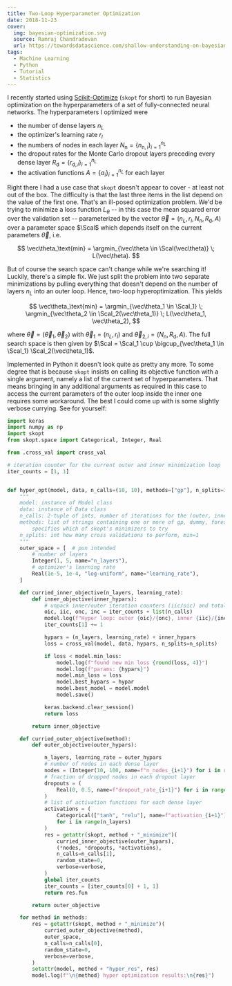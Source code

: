 ```yaml
---
title: Two-Loop Hyperparameter Optimization
date: 2018-11-23
cover:
  img: bayesian-optimization.svg
  source: Ramraj Chandradevan
  url: https://towardsdatascience.com/shallow-understanding-on-bayesian-optimization-324b6c1f7083
tags:
  - Machine Learning
  - Python
  - Tutorial
  - Statistics
---
```


I recently started using [Scikit-Optimize](https://scikit-optimize.github.io/) (`skopt` for short) to run Bayesian optimization on the hyperparameters of a set of fully-connected neural networks. The hyperparameters I optimized were

- the number of dense layers $n_L$
- the optimizer's learning rate $r_l$
- the numbers of nodes in each layer $N_\text{n} = \{n_{\text{n},i}\}_{i=1}^{n_L}$
- the dropout rates for the Monte Carlo dropout layers preceding every dense layer $R_\text{d} = \{r_{\text{d},i}\}_{i=1}^{n_L}$
- the activation functions $A = \{a_i\}_{i=1}^{n_L}$ for each layer

Right there I had a use case that `skopt` doesn't appear to cover - at least not out of the box. The difficulty is that the last three items in the list depend on the value of the first one. That's an ill-posed optimization problem. We'd be trying to minimize a loss function $L_\theta$ -- in this case the mean squared error over the validation set -- parameterized by the vector $\vec\theta = (n_L, r_l, N_\text{n}, R_\text{d}, A)$ over a parameter space $\Scal$ which depends itself on the current parameters $\vec\theta$, i.e.

$$
\vec\theta_\text{min} = \argmin_{\vec\theta \in \Scal(\vec\theta)} \; L(\vec\theta).
$$

But of course the search space can't change while we're searching it! Luckily, there's a simple fix. We just split the problem into two separate minimizations by pulling everything that doesn't depend on the number of layers $n_L$ into an outer loop. Hence, two-loop hyperoptimization. This yields

$$
\vec\theta_\text{min} = \argmin_{\vec\theta_1 \in \Scal_1} \; \argmin_{\vec\theta_2 \in \Scal_2(\vec\theta_1)} \; L(\vec\theta_1, \vec\theta_2),
$$

where $\vec\theta = (\vec\theta_1,\vec\theta_2)$ with $\vec\theta_1 = (n_L, r_l)$ and $\vec\theta_{2,i} = (N_\text{n}, R_\text{d}, A)$. The full search space is then given by $\Scal = \Scal_1 \cup \bigcup_{\vec\theta_1 \in \Scal_1} \Scal_2(\vec\theta_1)$.

Implemented in Python it doesn't look quite as pretty any more. To some degree that is because `skopt` insists on calling its objective function with a single argument, namely a list of the current set of hyperparameters. That means bringing in any additional arguments as required in this case to access the current parameters of the outer loop inside the inner one requires some workaround. The best I could come up with is some slightly verbose currying. See for yourself:

```python
import keras
import numpy as np
import skopt
from skopt.space import Categorical, Integer, Real

from .cross_val import cross_val

# iteration counter for the current outer and inner minimization loop
iter_counts = [1, 1]


def hyper_opt(model, data, n_calls=(10, 10), methods=["gp"], n_splits=3, verbose=False):
    """
    model: instance of Model class
    data: instance of Data class
    n_calls: 2-tuple of ints, number of iterations for the (outer, inner) minimization loop
    methods: list of strings containing one or more of gp, dummy, forest
        specifies which of skopt's minimizers to try
    n_splits: int how many cross validations to perform, min=1
    """
    outer_space = [  # pun intended
        # number of layers
        Integer(1, 5, name="n_layers"),
        # optimizer's learning rate
        Real(1e-5, 1e-4, "log-uniform", name="learning_rate"),
    ]

    def curried_inner_objective(n_layers, learning_rate):
        def inner_objective(inner_hypars):
            # unpack inner/outer iteration counters (iic/oic) and total number of calls (inc/onc)
            oic, iic, onc, inc = iter_counts + list(n_calls)
            model.log(f"Hyper loop: outer {oic}/{onc}, inner {iic}/{inc}")
            iter_counts[1] += 1

            hypars = (n_layers, learning_rate) + inner_hypars
            loss = cross_val(model, data, hypars, n_splits=n_splits)

            if loss < model.min_loss:
                model.log(f"found new min loss {round(loss, 4)}")
                model.log(f"params: {hypars}")
                model.min_loss = loss
                model.best_hypars = hypar
                model.best_model = model.model
                model.save()

            keras.backend.clear_session()
            return loss

        return inner_objective

    def curried_outer_objective(method):
        def outer_objective(outer_hypars):

            n_layers, learning_rate = outer_hypars
            # number of nodes in each dense layer
            nodes = (Integer(10, 100, name=f"n_nodes_{i+1}") for i in range(n_layers))
            # fraction of dropped nodes in each dropout layer
            dropouts = (
                Real(0, 0.5, name=f"dropout_rate_{i+1}") for i in range(n_layers)
            )
            # list of activation functions for each dense layer
            activations = (
                Categorical(["tanh", "relu"], name=f"activation_{i+1}")
                for i in range(n_layers)
            )
            res = getattr(skopt, method + "_minimize")(
                curried_inner_objective(outer_hypars),
                (*nodes, *dropouts, *activations),
                n_calls=n_calls[1],
                random_state=0,
                verbose=verbose,
            )
            global iter_counts
            iter_counts = [iter_counts[0] + 1, 1]
            return res.fun

        return outer_objective

    for method in methods:
        res = getattr(skopt, method + "_minimize")(
            curried_outer_objective(method),
            outer_space,
            n_calls=n_calls[0],
            random_state=0,
            verbose=verbose,
        )
        setattr(model, method + "hyper_res", res)
        model.log(f"\n{method} hyper optimization results:\n{res}")
```
